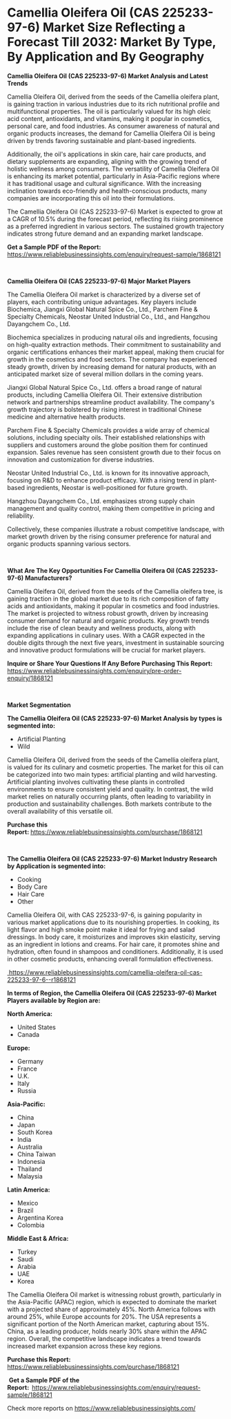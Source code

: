 <p><h1>Camellia Oleifera Oil (CAS 225233-97-6) Market Size Reflecting a Forecast Till 2032: Market By Type, By Application and By Geography</h1></p><p><strong>Camellia Oleifera Oil (CAS 225233-97-6) Market Analysis and Latest Trends</strong></p>
<p><p>Camellia Oleifera Oil, derived from the seeds of the Camellia oleifera plant, is gaining traction in various industries due to its rich nutritional profile and multifunctional properties. The oil is particularly valued for its high oleic acid content, antioxidants, and vitamins, making it popular in cosmetics, personal care, and food industries. As consumer awareness of natural and organic products increases, the demand for Camellia Oleifera Oil is being driven by trends favoring sustainable and plant-based ingredients.</p><p>Additionally, the oil's applications in skin care, hair care products, and dietary supplements are expanding, aligning with the growing trend of holistic wellness among consumers. The versatility of Camellia Oleifera Oil is enhancing its market potential, particularly in Asia-Pacific regions where it has traditional usage and cultural significance. With the increasing inclination towards eco-friendly and health-conscious products, many companies are incorporating this oil into their formulations.</p><p>The Camellia Oleifera Oil (CAS 225233-97-6) Market is expected to grow at a CAGR of 10.5% during the forecast period, reflecting its rising prominence as a preferred ingredient in various sectors. The sustained growth trajectory indicates strong future demand and an expanding market landscape.</p></p>
<p><strong>Get a Sample PDF of the Report:&nbsp;</strong> <a href="https://www.reliablebusinessinsights.com/enquiry/request-sample/1868121?utm_campaign=100&utm_medium=2&utm_source=Github&utm_content=ia&utm_term=04022025&utm_id=camellia-oleifera-oil-cas-225233-97-6">https://www.reliablebusinessinsights.com/enquiry/request-sample/1868121</a></p>
<p>&nbsp;</p>
<p><strong>Camellia Oleifera Oil (CAS 225233-97-6) Major Market Players</strong></p>
<p><p>The Camellia Oleifera Oil market is characterized by a diverse set of players, each contributing unique advantages. Key players include Biochemica, Jiangxi Global Natural Spice Co., Ltd., Parchem Fine & Specialty Chemicals, Neostar United Industrial Co., Ltd., and Hangzhou Dayangchem Co., Ltd.</p><p>Biochemica specializes in producing natural oils and ingredients, focusing on high-quality extraction methods. Their commitment to sustainability and organic certifications enhances their market appeal, making them crucial for growth in the cosmetics and food sectors. The company has experienced steady growth, driven by increasing demand for natural products, with an anticipated market size of several million dollars in the coming years.</p><p>Jiangxi Global Natural Spice Co., Ltd. offers a broad range of natural products, including Camellia Oleifera Oil. Their extensive distribution network and partnerships streamline product availability. The company's growth trajectory is bolstered by rising interest in traditional Chinese medicine and alternative health products.</p><p>Parchem Fine & Specialty Chemicals provides a wide array of chemical solutions, including specialty oils. Their established relationships with suppliers and customers around the globe position them for continued expansion. Sales revenue has seen consistent growth due to their focus on innovation and customization for diverse industries.</p><p>Neostar United Industrial Co., Ltd. is known for its innovative approach, focusing on R&D to enhance product efficacy. With a rising trend in plant-based ingredients, Neostar is well-positioned for future growth. </p><p>Hangzhou Dayangchem Co., Ltd. emphasizes strong supply chain management and quality control, making them competitive in pricing and reliability.</p><p>Collectively, these companies illustrate a robust competitive landscape, with market growth driven by the rising consumer preference for natural and organic products spanning various sectors.</p></p>
<p>&nbsp;</p>
<p><strong>What Are The Key Opportunities For Camellia Oleifera Oil (CAS 225233-97-6) Manufacturers?</strong></p>
<p><p>Camellia Oleifera Oil, derived from the seeds of the Camellia oleifera tree, is gaining traction in the global market due to its rich composition of fatty acids and antioxidants, making it popular in cosmetics and food industries. The market is projected to witness robust growth, driven by increasing consumer demand for natural and organic products. Key growth trends include the rise of clean beauty and wellness products, along with expanding applications in culinary uses. With a CAGR expected in the double digits through the next five years, investment in sustainable sourcing and innovative product formulations will be crucial for market players.</p></p>
<p><strong>Inquire or Share Your Questions If Any Before Purchasing This Report:</strong> <a href="https://www.reliablebusinessinsights.com/enquiry/pre-order-enquiry/1868121?utm_campaign=100&utm_medium=2&utm_source=Github&utm_content=ia&utm_term=04022025&utm_id=camellia-oleifera-oil-cas-225233-97-6">https://www.reliablebusinessinsights.com/enquiry/pre-order-enquiry/1868121</a></p>
<p>&nbsp;</p>
<p><strong>Market Segmentation</strong></p>
<p><strong>The Camellia Oleifera Oil (CAS 225233-97-6) Market Analysis by types is segmented into:</strong></p>
<p><ul><li>Artificial Planting</li><li>Wild</li></ul></p>
<p><p>Camellia Oleifera Oil, derived from the seeds of the Camellia oleifera plant, is valued for its culinary and cosmetic properties. The market for this oil can be categorized into two main types: artificial planting and wild harvesting. Artificial planting involves cultivating these plants in controlled environments to ensure consistent yield and quality. In contrast, the wild market relies on naturally occurring plants, often leading to variability in production and sustainability challenges. Both markets contribute to the overall availability of this versatile oil.</p></p>
<p><strong>Purchase this Report:&nbsp;</strong><a href="https://www.reliablebusinessinsights.com/purchase/1868121?utm_campaign=100&utm_medium=2&utm_source=Github&utm_content=ia&utm_term=04022025&utm_id=camellia-oleifera-oil-cas-225233-97-6">https://www.reliablebusinessinsights.com/purchase/1868121</a></p>
<p>&nbsp;</p>
<p><strong>The Camellia Oleifera Oil (CAS 225233-97-6) Market Industry Research by Application is segmented into:</strong></p>
<p><ul><li>Cooking</li><li>Body Care</li><li>Hair Care</li><li>Other</li></ul></p>
<p><p>Camellia Oleifera Oil, with CAS 225233-97-6, is gaining popularity in various market applications due to its nourishing properties. In cooking, its light flavor and high smoke point make it ideal for frying and salad dressings. In body care, it moisturizes and improves skin elasticity, serving as an ingredient in lotions and creams. For hair care, it promotes shine and hydration, often found in shampoos and conditioners. Additionally, it is used in other cosmetic products, enhancing overall formulation effectiveness.</p></p>
<p><a href="https://www.reliablebusinessinsights.com/camellia-oleifera-oil-cas-225233-97-6--r1868121?utm_campaign=100&utm_medium=2&utm_source=Github&utm_content=ia&utm_term=04022025&utm_id=camellia-oleifera-oil-cas-225233-97-6">&nbsp;https://www.reliablebusinessinsights.com/camellia-oleifera-oil-cas-225233-97-6--r1868121</a></p>
<p><strong>In terms of Region, the Camellia Oleifera Oil (CAS 225233-97-6) Market Players available by Region are:</strong></p>
<p>
    <p> <strong> North America: </strong>
        <ul>
            <li>United States</li>
            <li>Canada</li>
        </ul>
        </p> 
    <p> <strong> Europe: </strong>
        <ul>
            <li>Germany</li>
            <li>France</li>
            <li>U.K.</li>
            <li>Italy</li>
            <li>Russia</li>
        </ul>
        </p> 
    <p> <strong> Asia-Pacific: </strong>
        <ul>
            <li>China</li>
            <li>Japan</li>
            <li>South Korea</li>
            <li>India</li>
            <li>Australia</li>
            <li>China Taiwan</li>
            <li>Indonesia</li>
            <li>Thailand</li>
            <li>Malaysia</li>
        </ul>
        </p> 
    <p> <strong> Latin America: </strong>
        <ul>
            <li>Mexico</li>
            <li>Brazil</li>
            <li>Argentina Korea</li>
            <li>Colombia</li>
        </ul>
        </p> 
    <p> <strong> Middle East & Africa: </strong>
        <ul>
            <li>Turkey</li>
            <li>Saudi</li>
            <li>Arabia</li>
            <li>UAE</li>
            <li>Korea</li>
        </ul>
    </p>
    </p>
<p><p>The Camellia Oleifera Oil market is witnessing robust growth, particularly in the Asia-Pacific (APAC) region, which is expected to dominate the market with a projected share of approximately 45%. North America follows with around 25%, while Europe accounts for 20%. The USA represents a significant portion of the North American market, capturing about 15%. China, as a leading producer, holds nearly 30% share within the APAC region. Overall, the competitive landscape indicates a trend towards increased market expansion across these key regions.</p></p>
<p><strong>Purchase this Report: </strong><a href="https://www.reliablebusinessinsights.com/purchase/1868121?utm_campaign=100&utm_medium=2&utm_source=Github&utm_content=ia&utm_term=04022025&utm_id=camellia-oleifera-oil-cas-225233-97-6">https://www.reliablebusinessinsights.com/purchase/1868121</a></p>
<p>&nbsp;<strong>Get a Sample PDF of the Report:&nbsp;&nbsp;</strong><a href="https://www.reliablebusinessinsights.com/enquiry/request-sample/1868121?utm_campaign=100&utm_medium=2&utm_source=Github&utm_content=ia&utm_term=04022025&utm_id=camellia-oleifera-oil-cas-225233-97-6">https://www.reliablebusinessinsights.com/enquiry/request-sample/1868121</a></p>
<p><strong></strong></p>
<p>Check more reports on <a href="https://www.reliablebusinessinsights.com/?utm_campaign=100&utm_medium=2&utm_source=Github&utm_content=ia&utm_term=04022025&utm_id=camellia-oleifera-oil-cas-225233-97-6">https://www.reliablebusinessinsights.com/</a></p>